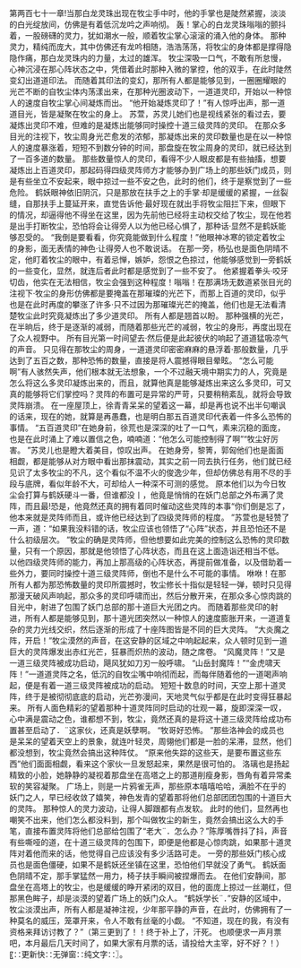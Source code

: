 第两百七十一章!当那白龙灵珠出现在牧尘手中时，他的手掌也是陡然紧握，淡淡的白光绽放间，仿佛是有着低沉龙吟之声响彻。
轰！掌心的白龙灵珠嗡嗡的颤抖着，一股磅礴的灵力，犹如潮水一般，顺着牧尘掌心滚滚的涌入他的身体。
那种灵力，精纯而庞大，其中仿佛还有龙吟相随，浩浩荡荡，将牧尘的身体都是撑得隐隐作痛，那白龙灵珠内的力量，太过的雄浑。
牧尘深吸一口气，不敢有所怠慢，心神沉浸在那心阵状态之中，凭借着此时那种入微的掌控，他的双手，在此时陡然变幻出道道印法。
而随着其印法的变幻，那所有人都是能够见到，一圈圈耀眼的光芒不断的自牧尘体内荡漾出来，在那种光圈波动下，一道道灵印，开始以一种惊人的速度自牧尘掌心间凝炼而出。
“他开始凝炼灵印了！”有人惊呼出声，那一道道目光，皆是凝聚在牧尘的身上。
苏萱，苏灵儿她们也是视线紧张的看过去，要凝炼出灵印不难，但难的是凝炼出能够同时操控十道三级灵阵的灵印。
在那众多目光的注视下，牧尘周身光芒愈发的浓郁，那凝炼出来的灵印数量也是在以一种惊人的速度暴涨着，短短不到数分钟的时间，那盘旋在牧尘周身的灵印，就已经达到了一百多道的数量。
那些数量惊人的灵印，看得不少人眼皮都是有些抽搐，想要凝炼出上百道灵印，那起码得四级灵阵师方才能够办到广场上的那些妖门成员，则是有些坐立不安起来，眼中掠过一些不安之色，此时的他们，终于是察觉到了一些危险。
鹤妖眼神依旧阴沉，只是那放在扶手之上的手掌·却是缓缓的紧握，一丝裂缝，自那扶手上蔓延开来，直觉告诉他·最好现在就出手将牧尘阻拦下来，但眼下的情况，却逼得他不得坐在这里，因为先前他已经将主动权交给了牧尘，现在他若是出手打断牧尘，恐怕将会让得旁人以为他已经心惧了，那种话·显然不是鹤妖能够忍受的。
“我倒是要看看，你究竟能做到什么程度！”他眼神冰寒的锁定着牧尘的身影，面无表情的神色·让得旁人也不敢说话。
在那一旁，杨弘也是面色阴晴不定，他盯着牧尘的眼中，有着忌惮，嫉妒，怨恨之色掠过，他能够感觉到一旁鹤妖的一些变化，显然，就连后者此时都是感觉到了一些不安了。
他紧握着拳头·咬牙切齿，他实在无法相信，牧尘会强到这种程度！嗡嗡！在那满场无数道紧张目光的注视下·牧尘的身形仿佛都是要掩盖在那璀璨的光芒下，而那上百道的灵印，似乎也是在此时再度的攀涨了许多·只不过因为那璀璨光芒的掩盖，他们也是无法看清楚牧尘此时究竟凝炼出了多少道灵印。
所有人都是翘首以盼。
那种强横的光芒，在半晌后，终于是逐渐的减弱，而随着那些光芒的减弱，牧尘的身形，再度出现在了众人视野中。
所有目光第一时间望去·然后便是此起彼伏的响起了道道猛吸凉气的声音。
只见得在那牧尘的周身，一道道灵印密密麻麻的悬浮着·那般数量，几乎达到了五百之数，那种恐怖的数量，直接是将人震撼得眼目晕眩。
“怎么可能啊”有人骇然失声，他们根本就无法想象，一个不过融天境中期实力的人，究竟是怎么将这么多灵印凝炼出来的，而且，就算他真是能够凝炼出来这么多灵印，可又真的能够将它们掌控吗？灵阵的布置可是异常的严苛，只要稍稍紊乱，就将会导致灵阵崩溃。
在一座屋顶上，徐青青呆呆的望着这一幕，却是再也说不出半句嘲讽的话来，现在的她，就算是再愚蠢，也是明白那五百道灵印代表着一件多么恐怖的事情。
“五百道灵印”在她身前，徐荒也是深深的吐了一口气，素来沉稳的面庞，也是在此时涌上了难以置信之色，喃喃道：“他怎么可能控制得了啊”“牧尘好厉害。
”苏灵儿也是瞪大着美目，惊叹出声。
在她身旁，黎箐，郭匈他们也是面面相觑，都是能够从对方眼中看出那抹震动，其实之前一同去执行任务，他们就已经见识了太多牧尘的不凡，这个看似不温不火的俊逸少年，但却仿佛总有用不尽的手段与底牌，看似年龄不大，可却给人一种深不可测的感觉。
原本他们以为今日牧尘会打算与鹤妖硬斗一番，但谁都没丨，他竟是悄悄的在妖门总部之外布满了灵阵，而且最!恐是，他竟然还真的拥有着同时催动这些灵阵的本事“你们倒是忘了，他本来就是灵阵师而且，或许他已经达到了四级灵阵师的程度。
”苏萱也是轻赞了一声，道：“如果我没料错的话，牧尘应该也领悟了“心阵”状态，并且恐怕还不是什么初级层次。
”牧尘的确是灵阵师，但他想要如此完美的控制这么恐怖的灵印数量，只有一个原因，那就是他领悟了心阵状态，而且在这上面造诣还相当不低。
以他四级灵阵师的能力，再加上那高级的心阵状态，再提前做准备，以及借助着一些外力，要同时操控十道三级灵阵师，倒也不是什么不可能的事情。
咻咻！在那所有人都为那恐怖数量的灵印所震撼时，牧尘修长十指似是轻轻一弹，顿时只见得那漫天破风声响起，那众多的灵印呼啸而出，然后分散开来，在那众多心惊肉跳的目光中，射进了包围了妖门总部的那十道巨大光团之内。
而随着那些灵印的射进，所有人都是能够见到，那十道光团突然以一种惊人的速度膨胀开来，一道道复杂的灵力光线交织，然后逐渐的形成了十座阵图皆是不同的巨大灵阵。
“大炎魔之阵，开启！”牧尘漠然的声音，在这安静的区域之中响起起来，众人顿时见到一道巨大的灵阵爆发出赤红光芒，狂暴而炽热的波动，随之席卷。
“风魔灵阵！”又是一道三级灵阵被成功启动，飓风犹如刀刃一般呼啸。
“山岳封魔阵！”“金虎啸天阵！”一道道灵阵之名，低沉的自牧尘嘴中响彻而起，而每伴随着他的一道喝声响起，便是有着一道三级灵阵被成功的启动。
短短十数息的时间，天空上那十道灵阵，终于是被彻彻底底的启动，光芒弥漫间，天地灵气似乎都是在此时变得狂暴起来。
所有人面色精彩的望着那种十道灵阵同时启动的壮观一幕，旋即深深一叹，心中满是震动之色，谁都想不到，牧尘，竟然还真的是将这十道三级灵阵给成功布置甚至启动了．¨这家伙，还真是妖孽啊。
“牧哥好恐怖。
”那些洛神会的成员也是呆呆的望着天空上的景象，就连叶轻灵，周翎他们都是一脸的呆滞，显然，他们都没想到，牧尘竟然会搞出这种阵仗。
“原来他失踪的这些天，是要布置这些东西”他们面面相觑，看来这个家伙一旦发怒起来，果然是很可怕的。
洛璃也是扬起精致的小脸，她静静的凝视着那盘坐在高塔之上的那道削瘦身影，唇角有着异常柔软的笑容凝聚。
广场上，则是一片鸦雀无声，那些原本嘻嘻哈哈，满脸不在乎的妖门之人，早已经收敛了嬉笑，神色发青的望着那将他们总部团团包围的十道巨大的灵阵。
那种惊人的灵力波动，让得人脚跟都有点发软。
此时的他们，显然再也嘲笑不出来，他们怎么都没料到，那个叫做牧尘的新生，竟然会搞出这么大的手笔，直接布置灵阵将他们总部给包围了“老大¨．怎么办？”陈厚嘴唇抖了抖，声音有些嘶哑的道，在十道三级灵阵的包围下，即便是他都是心惊肉跳，如果那十道灵阵对着他而来的话，他觉得自己应该没有多少活路可走。
一旁的那些妖门核心成员也是面色僵硬，如果不是鹤妖还坐镇在这里，恐怕他们早就没了勇气。
鹤妖面色阴晴不定，那手掌猛然一用力，椅子扶手瞬间被捏爆而去。
在他们安静间，那盘坐在高塔上的牧尘，也是缓缓的睁开紧闭的双目，他的面庞上掠过一丝潮红，但那黑色眸子，却是淡漠的望着广场上的妖门众人。
“鹤妖学长¨．”安静的区域中，牧尘淡漠出声，所有人都是凝神注视，少年那平静的声音，在此时，仿佛拥有了一种莫名的威压，笼罩开来，令人不敢有丝毫的小觑。
“不知道，现在的我，有没有资格来拜访讨教了？”（第三更到了！！终于补上了，汗死。
也顺便求一声月票吧，本月最后几天时间了，如果大家有月票的话，请投给大主宰，好不好？！）〖∷更新快∷无弹窗∷纯文字∷〗。
